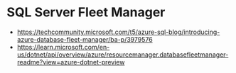 # SQL Server Fleet Manager

* <https://techcommunity.microsoft.com/t5/azure-sql-blog/introducing-azure-database-fleet-manager/ba-p/3979576>
* <https://learn.microsoft.com/en-us/dotnet/api/overview/azure/resourcemanager.databasefleetmanager-readme?view=azure-dotnet-preview>
